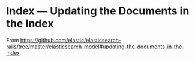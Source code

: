 # Index — Updating the Documents in the Index

From <https://github.com/elastic/elasticsearch-rails/tree/master/elasticsearch-model#updating-the-documents-in-the-index>